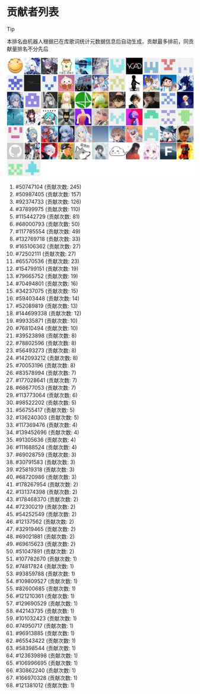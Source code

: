 # 贡献者列表

> [!TIP]
> 本排名由机器人根据已在库歌词统计元数据信息后自动生成，贡献最多排前，同贡献量排名不分先后

![贡献者头像画廊](./CONTRIBUTORS.svg)

1. #50747104 (贡献次数: 245)
2. #50987405 (贡献次数: 157)
3. #92374733 (贡献次数: 126)
4. #37899975 (贡献次数: 110)
5. #115442729 (贡献次数: 81)
6. #68000793 (贡献次数: 50)
7. #117785554 (贡献次数: 49)
8. #132769718 (贡献次数: 33)
9. #165106362 (贡献次数: 27)
10. #72502111 (贡献次数: 27)
11. #65570536 (贡献次数: 23)
12. #154799151 (贡献次数: 19)
13. #79665752 (贡献次数: 19)
14. #70494801 (贡献次数: 16)
15. #34237075 (贡献次数: 15)
16. #59403448 (贡献次数: 14)
17. #52089819 (贡献次数: 13)
18. #144699338 (贡献次数: 12)
19. #99335871 (贡献次数: 10)
20. #76810494 (贡献次数: 10)
21. #39523898 (贡献次数: 8)
22. #78802596 (贡献次数: 8)
23. #56493273 (贡献次数: 8)
24. #142093212 (贡献次数: 8)
25. #70053196 (贡献次数: 8)
26. #83578994 (贡献次数: 7)
27. #177028641 (贡献次数: 7)
28. #68677053 (贡献次数: 7)
29. #113773064 (贡献次数: 6)
30. #98522202 (贡献次数: 5)
31. #56755417 (贡献次数: 5)
32. #136240303 (贡献次数: 5)
33. #117369476 (贡献次数: 4)
34. #139452696 (贡献次数: 4)
35. #91305636 (贡献次数: 4)
36. #111688524 (贡献次数: 4)
37. #69028759 (贡献次数: 3)
38. #30791583 (贡献次数: 3)
39. #25819318 (贡献次数: 3)
40. #68720986 (贡献次数: 3)
41. #178267954 (贡献次数: 2)
42. #131374398 (贡献次数: 2)
43. #178468370 (贡献次数: 2)
44. #72300219 (贡献次数: 2)
45. #54252549 (贡献次数: 2)
46. #12137562 (贡献次数: 2)
47. #32919465 (贡献次数: 2)
48. #69021881 (贡献次数: 2)
49. #69615623 (贡献次数: 2)
50. #51047891 (贡献次数: 2)
51. #107782670 (贡献次数: 1)
52. #74817824 (贡献次数: 1)
53. #93859788 (贡献次数: 1)
54. #109809527 (贡献次数: 1)
55. #82600685 (贡献次数: 1)
56. #121210361 (贡献次数: 1)
57. #129690529 (贡献次数: 1)
58. #42143735 (贡献次数: 1)
59. #101032423 (贡献次数: 1)
60. #74950717 (贡献次数: 1)
61. #96913885 (贡献次数: 1)
62. #65543422 (贡献次数: 1)
63. #58398544 (贡献次数: 1)
64. #123639898 (贡献次数: 1)
65. #106996695 (贡献次数: 1)
66. #30862240 (贡献次数: 1)
67. #166970328 (贡献次数: 1)
68. #121381012 (贡献次数: 1)
